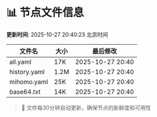 # 📊 节点文件信息

**更新时间**: 2025-10-27 20:40:23 北京时间

| 文件名 | 大小 | 最后修改 |
|--------|------|----------|
| all.yaml | 17K | 2025-10-27 20:40 |
| history.yaml | 1.2M | 2025-10-27 20:40 |
| mihomo.yaml | 25K | 2025-10-27 20:40 |
| base64.txt | 14K | 2025-10-27 20:40 |

> 🔄 文件每30分钟自动更新，确保节点的新鲜度和可用性
